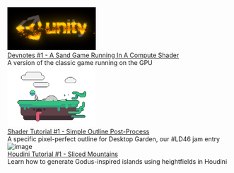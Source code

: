 <div class="card">
    <div>
        <img src="images/compute-game-of-life/sandgame_unity.png" alt="image" width="200"/> 
    </div>
    <div class="card_child">
        <a href="devlogs/compute-game-of-life.html">Devnotes #1 - A Sand Game Running In A Compute Shader</a><br>
        A version of the classic game running on the GPU
    </div>
</div>

<div class="card">
    <div>
        <img src="images/simple-outline-post-process/header.png" alt="image" width="200"/> 
    </div>
    <div class="card_child">
        <a href="tutorials/simple-outline-post-process.html">Shader Tutorial #1 - Simple Outline Post-Process</a><br>
        A specific pixel-perfect outline for Desktop Garden, our #LD46 jam entry
    </div>
</div>

<div class="card">
    <div>
        <img src="images/sliced-mountains/mountain_final.png" alt="image" width="200"/> 
    </div>
    <div class="card_child">
        <a href="tutorials/sliced-mountains.html">Houdini Tutorial #1 - Sliced Mountains</a><br>
        Learn how to generate Godus-inspired islands using heightfields in Houdini
    </div>
</div>
